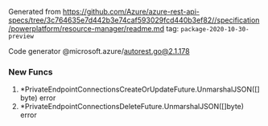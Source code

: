 Generated from https://github.com/Azure/azure-rest-api-specs/tree/3c764635e7d442b3e74caf593029fcd440b3ef82//specification/powerplatform/resource-manager/readme.md tag: `package-2020-10-30-preview`

Code generator @microsoft.azure/autorest.go@2.1.178


### New Funcs

1. *PrivateEndpointConnectionsCreateOrUpdateFuture.UnmarshalJSON([]byte) error
1. *PrivateEndpointConnectionsDeleteFuture.UnmarshalJSON([]byte) error
